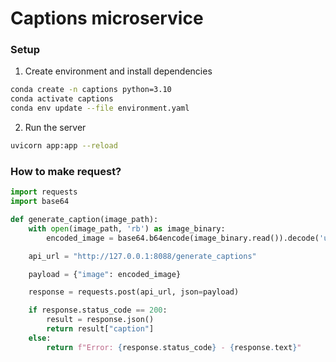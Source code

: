 # Captions microservice

### Setup

1. Create environment and install dependencies
```bash
conda create -n captions python=3.10
conda activate captions
conda env update --file environment.yaml
```

2. Run the server
```bash
uvicorn app:app --reload
```

### How to make request?

```python
import requests
import base64

def generate_caption(image_path):
    with open(image_path, 'rb') as image_binary:
        encoded_image = base64.b64encode(image_binary.read()).decode('utf-8')

    api_url = "http://127.0.0.1:8088/generate_captions"

    payload = {"image": encoded_image}

    response = requests.post(api_url, json=payload)

    if response.status_code == 200:
        result = response.json()
        return result["caption"]
    else:
        return f"Error: {response.status_code} - {response.text}"
```